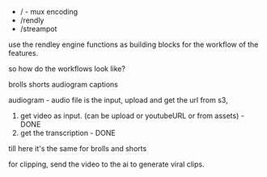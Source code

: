 
- / - mux encoding
- /rendly
- /streampot


use the rendley engine functions as building blocks for the workflow of the features. 

so how do the workflows look like?

brolls
shorts
audiogram
captions


audiogram - audio file is the input, upload and get the url from s3, 


1. get video as input. (can be upload or youtubeURL or from assets) - DONE
2. get the transcription - DONE

till here it's the same for brolls and shorts

for clipping, send the video to the ai to generate viral clips.